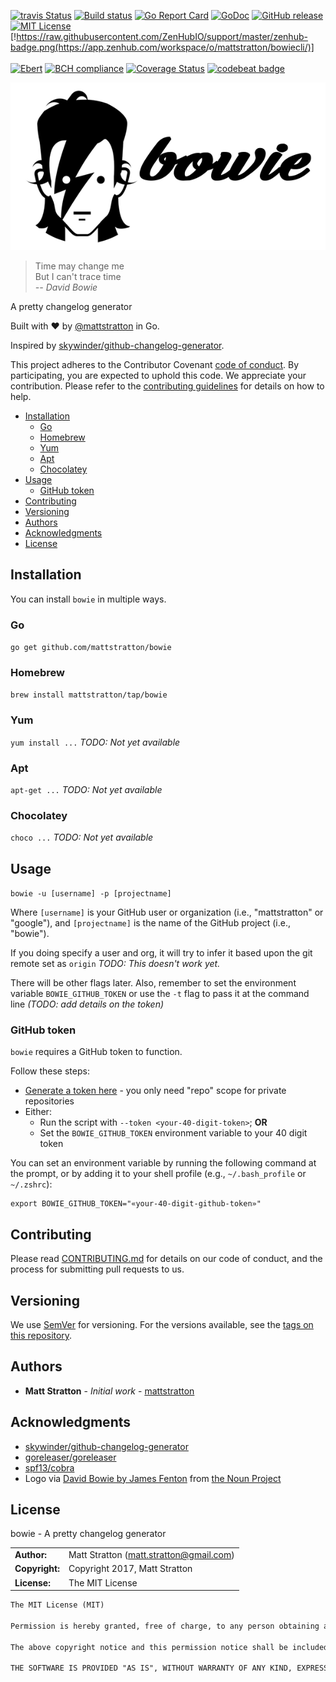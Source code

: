 [![travis Status](https://travis-ci.org/mattstratton/bowie.svg?branch=master)](https://travis-ci.org/mattstratton/bowie) [![Build status](https://ci.appveyor.com/api/projects/status/u7pu7ins2csxngxu?svg=true)](https://ci.appveyor.com/project/mattstratton/bowie)
 [![Go Report Card](https://goreportcard.com/badge/github.com/mattstratton/bowie)](https://goreportcard.com/report/github.com/mattstratton/bowie) [![GoDoc](https://godoc.org/github.com/mattstratton/bowie?status.svg)](http://godoc.org/github.com/mattstratton/bowie) [![GitHub release](https://img.shields.io/github/release/mattstratton/bowie.svg)](https://github.com/mattstratton/bowie/releases) [![MIT License](http://img.shields.io/badge/License-MIT-yellow.svg)](LICENSE) [!https://raw.githubusercontent.com/ZenHubIO/support/master/zenhub-badge.png(https://app.zenhub.com/workspace/o/mattstratton/bowiecli/)]<br /><br />
[![Ebert](https://ebertapp.io/github/mattstratton/bowie.svg)](https://ebertapp.io/github/mattstratton/bowie) [![BCH compliance](https://bettercodehub.com/edge/badge/mattstratton/bowie?branch=master)](https://bettercodehub.com/results/mattstratton/bowie) [![Coverage Status](https://coveralls.io/repos/github/mattstratton/bowie/badge.svg?branch=master)](https://coveralls.io/github/mattstratton/bowie?branch=master) [![codebeat badge](https://codebeat.co/badges/cbd7bfdf-e8d6-44b4-a377-20662bb2dbac)](https://codebeat.co/projects/github-com-mattstratton-bowie-master)

![bowie](https://raw.githubusercontent.com/mattstratton/bowie/master/bowie-logo.png)
> Time may change me<br>
> But I can't trace time<br>
> *-- David Bowie*

A pretty changelog generator 

Built with :heart: by [@mattstratton](https://github.com/mattstratton) in Go.

Inspired by [skywinder/github-changelog-generator](https://github.com/skywinder/github-changelog-generator).

This project adheres to the Contributor Covenant [code of conduct](CODE_OF_CONDUCT.md). By participating, you are expected to uphold this code. We appreciate your contribution. Please refer to the [contributing guidelines](CONTRIBUTING.md) for details on how to help.

<!-- TOC depthFrom:2 -->

- [Installation](#installation)
    - [Go](#go)
    - [Homebrew](#homebrew)
    - [Yum](#yum)
    - [Apt](#apt)
    - [Chocolatey](#chocolatey)
- [Usage](#usage)
    - [GitHub token](#github-token)
- [Contributing](#contributing)
- [Versioning](#versioning)
- [Authors](#authors)
- [Acknowledgments](#acknowledgments)
- [License](#license)

<!-- /TOC -->

## Installation

You can install `bowie` in multiple ways.

### Go

`go get github.com/mattstratton/bowie`

### Homebrew

`brew install mattstratton/tap/bowie`

### Yum

`yum install ...` *TODO: Not yet available*

### Apt

`apt-get ...` *TODO: Not yet available*

### Chocolatey

`choco ...` *TODO: Not yet available*

## Usage

`bowie -u [username] -p [projectname]`

Where `[username]` is your GitHub user or organization (i.e., "mattstratton" or "google"), and `[projectname]` is the name of the GitHub project (i.e., "bowie").

If you doing specify a user and org, it will try to infer it based upon the git remote set as `origin` *TODO: This doesn't work yet.*

There will be other flags later. Also, remember to set the environment variable `BOWIE_GITHUB_TOKEN` or use the `-t` flag to pass it at the command line *(TODO: add details on the token)*

### GitHub token

`bowie` requires a GitHub token to function. 

Follow these steps:

- [Generate a token here](https://github.com/settings/tokens/new?description=GitHub%20Changelog%20Generator%20token) - you only need "repo" scope for private repositories
- Either:
    - Run the script with `--token <your-40-digit-token>`; **OR**
    - Set the `BOWIE_GITHUB_TOKEN` environment variable to your 40 digit token

You can set an environment variable by running the following command at the prompt, or by adding it to your shell profile (e.g., `~/.bash_profile` or `~/.zshrc`):

    export BOWIE_GITHUB_TOKEN="«your-40-digit-github-token»"


## Contributing

Please read [CONTRIBUTING.md](CONTRIBUTING.md) for details on our code of conduct, and the process for submitting pull requests to us.

## Versioning

We use [SemVer](http://semver.org/) for versioning. For the versions available, see the [tags on this repository](https://github.com/mattstratton/bowie/tags). 

## Authors

* **Matt Stratton** - *Initial work* - [mattstratton](https://github.com/mattstratton)

## Acknowledgments

* [skywinder/github-changelog-generator](https://github.com/skywinder/github-changelog-generator)
* [goreleaser/goreleaser](https://github.com/goreleaser/goreleaser)
* [spf13/cobra](https://github.com/spf13/cobra)
* Logo via [David Bowie by James Fenton](https://thenounproject.com/term/david-bowie/128345/) from [the Noun Project](https://thenounproject.com/)
## License

bowie - A pretty changelog generator 

|                      |                                          |
|:---------------------|:-----------------------------------------|
| **Author:**          | Matt Stratton (<matt.stratton@gmail.com>)
| **Copyright:**       | Copyright 2017, Matt Stratton
| **License:**         | The MIT License

```markdown
The MIT License (MIT)

Permission is hereby granted, free of charge, to any person obtaining a copy of this software and associated documentation files (the "Software"), to deal in the Software without restriction, including without limitation the rights to use, copy, modify, merge, publish, distribute, sublicense, and/or sell copies of the Software, and to permit persons to whom the Software is furnished to do so, subject to the following conditions:

The above copyright notice and this permission notice shall be included in all copies or substantial portions of the Software.

THE SOFTWARE IS PROVIDED "AS IS", WITHOUT WARRANTY OF ANY KIND, EXPRESS OR IMPLIED, INCLUDING BUT NOT LIMITED TO THE WARRANTIES OF MERCHANTABILITY, FITNESS FOR A PARTICULAR PURPOSE AND NONINFRINGEMENT. IN NO EVENT SHALL THE AUTHORS OR COPYRIGHT HOLDERS BE LIABLE FOR ANY CLAIM, DAMAGES OR OTHER LIABILITY, WHETHER IN AN ACTION OF CONTRACT, TORT OR OTHERWISE, ARISING FROM, OUT OF OR IN CONNECTION WITH THE SOFTWARE OR THE USE OR OTHER DEALINGS IN THE SOFTWARE.

```
